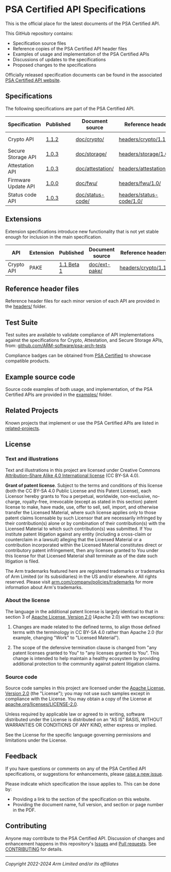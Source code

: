 <!--
SPDX-FileCopyrightText: Copyright 2022-2024 Arm Limited and/or its affiliates <open-source-office@arm.com>
SPDX-License-Identifier: CC-BY-SA-4.0
-->

# PSA Certified API Specifications

This is the official place for the latest documents of the PSA Certified API.

This GitHub repository contains:
*  Specification source files
*  Reference copies of the PSA Certified API header files
*  Examples of usage and implementation of the PSA Certified APIs
*  Discussions of updates to the specifications
*  Proposed changes to the specifications

Officially released specification documents can be found in the associated [PSA Certified API website](https://arm-software.github.io/psa-api/).

## Specifications

The following specifications are part of the PSA Certified API.

Specification | Published | Document source | Reference headers | Dashboard
-|-|-|-|-
Crypto API | [1.1.2][crypto-specs] | [doc/crypto/] | [headers/crypto/1.1/] | [Project board][crypto-dash]
Secure Storage API | [1.0.3][storage-specs] | [doc/storage/] |  [headers/storage/1.0/] | [Project board][storage-dash] |
Attestation API | [1.0.3][attestation-specs] | [doc/attestation/] |  [headers/attestation/1.0/] | [Project board][attestation-dash] |
Firmware Update API | [1.0.0][fwu-specs] | [doc/fwu/] |  [headers/fwu/1.0/] | [Project board][fwu-dash]
Status code API | [1.0.3][status-specs] | [doc/status-code/] |  [headers/status-code/1.0/] | [Project board][status-code-dash] |

[crypto-specs]:         https://arm-software.github.io/psa-api/crypto/
[storage-specs]:        https://arm-software.github.io/psa-api/storage/
[attestation-specs]:    https://arm-software.github.io/psa-api/attestation/
[fwu-specs]:            https://arm-software.github.io/psa-api/fwu/
[status-specs]:         https://arm-software.github.io/psa-api/status-code/

[crypto-dash]:          https://github.com/orgs/ARM-software/projects/5/views/3
[storage-dash]:         https://github.com/orgs/ARM-software/projects/5/views/4
[attestation-dash]:     https://github.com/orgs/ARM-software/projects/5/views/5
[fwu-dash]:             https://github.com/orgs/ARM-software/projects/5/views/6
[status-code-dash]:     https://github.com/orgs/ARM-software/projects/5/views/7

[doc/crypto/]:          doc/crypto
[doc/storage/]:         doc/storage
[doc/attestation/]:     doc/attestation
[doc/fwu/]:             doc/fwu
[doc/status-code/]:     doc/status-code

[headers/crypto/1.1/]:      headers/crypto/1.1
[headers/storage/1.0/]:     headers/storage/1.0
[headers/attestation/1.0/]: headers/attestation/1.0
[headers/fwu/1.0/]:         headers/fwu/1.0
[headers/status-code/1.0/]: headers/status-code/1.0

## Extensions

Extension specifications introduce new functionality that is not yet stable enough for inclusion in the main specification.

API | Extension | Published | Document source | Reference headers | Dashboard
-|-|-|-|-|-
Crypto API | PAKE | [1.1 Beta 1][crypto-specs] |  [doc/ext-pake/] | [headers/crypto/1.1/]  | [Project board][crypto-dash]

[doc/ext-pake/]:        doc/ext-pake


## Reference header files

Reference header files for each minor version of each API are provided in the [headers/](headers) folder.

## Test Suite

Test suites are available to validate compliance of API implementations against the specifications for Crypto, Attestation, and Secure Storage APIs, from:
[github.com/ARM-software/psa-arch-tests](https://github.com/ARM-software/psa-arch-tests)

Compliance badges can be obtained from [PSA Certified](https://www.psacertified.org/getting-certified/functional-api-certification/) to showcase compatible products.


## Example source code

Source code examples of both usage, and implementation, of the PSA Certified APIs are provided in the [examples/](/examples) folder.

## Related Projects

Known projects that implement or use the PSA Certified APIs are listed in [related-projects](/related-projects.md).


## License

### Text and illustrations

Text and illustrations in this project are licensed under Creative Commons [Attribution–Share Alike 4.0 International license][CC-BY-SA-4.0] (CC BY-SA 4.0).

**Grant of patent license**. Subject to the terms and conditions of this license (both the CC BY-SA 4.0 Public License and this Patent License), each Licensor hereby grants to You a perpetual, worldwide, non-exclusive, no-charge, royalty-free, irrevocable (except as stated in this section) patent license to make, have made, use, offer to sell, sell, import, and otherwise transfer the Licensed Material, where such license applies only to those patent claims licensable by such Licensor that are necessarily infringed by their contribution(s) alone or by combination of their contribution(s) with the Licensed Material to which such contribution(s) was submitted. If You institute patent litigation against any entity (including a cross-claim or counterclaim in a lawsuit) alleging that the Licensed Material or a contribution incorporated within the Licensed Material constitutes direct or contributory patent infringement, then any licenses granted to You under this license for that Licensed Material shall terminate as of the date such litigation is filed.

The Arm trademarks featured here are registered trademarks or trademarks of Arm Limited (or its subsidiaries) in the US and/or elsewhere. All rights reserved. Please visit [arm.com/company/policies/trademarks][trademarks] for more information about Arm's trademarks.

### About the license

The language in the additional patent license is largely identical to that in section 3 of [Apache License, Version 2.0][APACHE-2.0] (Apache 2.0) with two exceptions:

1. Changes are made related to the defined terms, to align those defined terms with the terminology in CC BY-SA 4.0 rather than Apache 2.0 (for example, changing "Work" to "Licensed Material").

2. The scope of the defensive termination clause is changed from "any patent licenses granted to You" to "any licenses granted to You". This change is intended to help maintain a healthy ecosystem by providing additional protection to the community against patent litigation claims.

[CC-BY-SA-4.0]:     https://creativecommons.org/licenses/by/4.0
[APACHE-2.0]:       https://www.apache.org/licenses/LICENSE-2.0
[trademarks]:       https://www.arm.com/company/policies/trademarks

### Source code

Source code samples in this project are licensed under the [Apache License, Version 2.0][APACHE-2.0] (the "License"); you may not use such samples except in compliance with the License. You may obtain a copy of the License at [apache.org/licenses/LICENSE-2.0][APACHE-2.0].

Unless required by applicable law or agreed to in writing, software distributed under the License is distributed on an "AS IS" BASIS, WITHOUT WARRANTIES OR CONDITIONS OF ANY KIND, either express or implied.

See the License for the specific language governing permissions and limitations under the License.

## Feedback

If you have questions or comments on any of the PSA Certified API specifications, or suggestions for enhancements, please [raise a new issue][psa-api-issue].

Please indicate which specification the issue applies to. This can be done by:

* Providing a link to the section of the specification on this website.
* Providing the document name, full version, and section or page number in the PDF.

[psa-api-issue]:    https://github.com/arm-software/psa-api/issues/new

## Contributing

Anyone may contribute to the PSA Certified API. Discussion of changes and enhancement happens in this repository's [Issues][issues] and [Pull requests][pulls]. See [CONTRIBUTING](CONTRIBUTING.md) for details.

[issues]:           https://github.com/arm-software/psa-api/issues
[pulls]:            https://github.com/arm-software/psa-api/pulls

----

*Copyright 2022-2024 Arm Limited and/or its affiliates*
